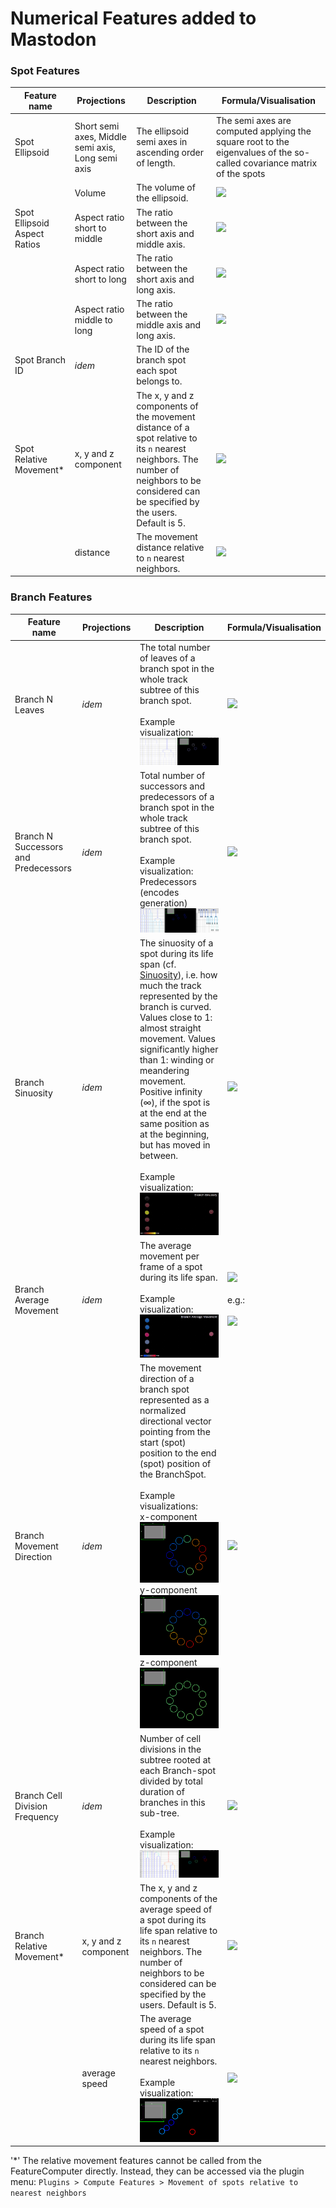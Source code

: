 # Numerical Features added to Mastodon

### Spot Features

| **Feature name**             | **Projections**                                   | **Description**                                                                                                                                                                           | **Formula/Visualisation**                                                                                              |
|------------------------------|---------------------------------------------------|-------------------------------------------------------------------------------------------------------------------------------------------------------------------------------------------|------------------------------------------------------------------------------------------------------------------------|
| Spot Ellipsoid               | Short semi axes, Middle semi axis, Long semi axis | The ellipsoid semi axes in ascending order of length.                                                                                                                                     | The semi axes are computed applying the square root to the eigenvalues of the so-called covariance matrix of the spots |
|                              | Volume                                            | The volume of the ellipsoid.                                                                                                                                                              | ![](features/spot/spotVolume.gif)                                                                                      |
| Spot Ellipsoid Aspect Ratios | Aspect ratio short to middle                      | The ratio between the short axis and middle axis.                                                                                                                                         | ![](features/spot/spotShortMiddleAxis.gif)                                                                             |
|                              | Aspect ratio short to long                        | The ratio between the short axis and long axis.                                                                                                                                           | ![](features/spot/spotShortLongAxis.gif)                                                                               |
|                              | Aspect ratio middle to long                       | The ratio between the middle axis and long axis.                                                                                                                                          | ![](features/spot/spotMiddleLongAxis.gif)                                                                              |
| Spot Branch ID               | _idem_                                            | The ID of the branch spot each spot belongs to.                                                                                                                                           |                                                                                                                        |
| Spot Relative Movement*      | x, y and z component                              | The x, y and z components of the movement distance of a spot relative to its `n` nearest neighbors. The number of neighbors to be considered can be specified by the users. Default is 5. | ![](features/spot/spotRelativeMovementEquation1.gif)                                                                   |
|                              | distance                                          | The movement distance relative to `n` nearest neighbors.                                                                                                                                  | ![](features/spot/spotRelativeMovementEquation2.gif)                                                                   |

### Branch Features

| **Feature name**                     | **Projections**      | **Description**                                                                                                                                                                                                                                                                                                                                                                                                                                                                                                                                                  | **Formula/Visualisation**                                                                                                     |
|--------------------------------------|----------------------|------------------------------------------------------------------------------------------------------------------------------------------------------------------------------------------------------------------------------------------------------------------------------------------------------------------------------------------------------------------------------------------------------------------------------------------------------------------------------------------------------------------------------------------------------------------|-------------------------------------------------------------------------------------------------------------------------------|
| Branch N Leaves                      | _idem_               | The total number of leaves of a branch spot in the whole track subtree of this branch spot.  <br><br> Example visualization: ![branchNLeavesAnimation.gif](features/branch/branchNLeavesAnimation.gif)                                                                                                                                                                                                                                                                                                                                                           | ![](features/branch/branchNLeaves.png)                                                                                        |
| Branch N Successors and Predecessors | _idem_               | Total number of successors and predecessors of a branch spot in the whole track subtree of this branch spot.  <br><br> Example visualization: <br> Predecessors (encodes generation) ![branchNPredecessorsAnimation.gif](features/branch/branchNPredecessorsAnimation.gif)                                                                                                                                                                                                                                                                                       | ![](features/branch/branchNSuccessorsPredecessors.png)                                                                        |
| Branch Sinuosity                     | _idem_               | The sinuosity of a spot during its life span (cf. [Sinuosity](https://en.wikipedia.org/wiki/Sinuosity)), i.e. how much the track represented by the branch is curved. Values close to 1: almost straight movement. Values significantly higher than 1: winding or meandering movement. Positive infinity (∞), if the spot is at the end at the same position as at the beginning, but has moved in between. <br><br>  Example visualization: ![branchSinuosityAnimation.gif](features/branch/branchSinuosityAnimation.gif)                                       | ![](features/branch/branchSinuosityEquation.gif)                                                                              |
| Branch Average Movement              | _idem_               | The average movement per frame of a spot during its life span. <br><br> Example visualization: ![branchAverageMovementAnimation.gif](features/branch/branchAverageMovementAnimation.gif)                                                                                                                                                                                                                                                                                                                                                                         | ![](features/branch/branchAverageMovementEquation.gif) <br><br> e.g.: <br><br> ![](features/branch/branchAverageMovement.png) |
| Branch Movement Direction            | _idem_               | The movement direction of a branch spot represented as a normalized directional vector pointing from the start (spot) position to the end (spot) position of the BranchSpot. <br><br> Example visualizations: <br> x-component ![branchMovementDirectionXAnimation.gif](features/branch/branchMovementDirectionXAnimation.gif) <br> y-component ![branchMovementDirectionYAnimation.gif](features/branch/branchMovementDirectionYAnimation.gif) <br> z-component ![branchMovementDirectionZAnimation.gif](features/branch/branchMovementDirectionZAnimation.gif) | ![](features/branch/branchMovementDirectionEquation.gif)                                                                      |
| Branch Cell Division Frequency       | _idem_               | Number of cell divisions in the subtree rooted at each Branch-spot divided by total duration of branches in this sub-tree. <br><br> Example visualization: ![branchCellDivisionFrequencyAnimation.gif](features/branch/branchCellDivisionFrequencyAnimation.gif)                                                                                                                                                                                                                                                                                                 | ![](features/branch/branchCellDivisionFrequency.png)                                                                          |
| Branch Relative Movement*            | x, y and z component | The x, y and z components of the average speed of a spot during its life span relative to its `n` nearest neighbors. The number of neighbors to be considered can be specified by the users. Default is 5.                                                                                                                                                                                                                                                                                                                                                       | ![](features/branch/branchRelativeMovementEquation1.gif)                                                                      |
|                                      | average speed        | The average speed of a spot during its life span relative to its `n` nearest neighbors. <br><br> Example visualization: ![branchRelativeMovementAnimation.gif](features/branch/branchRelativeMovementAnimation.gif)                                                                                                                                                                                                                                                                                                                                              | ![](features/branch/branchRelativeMovementEquation2.gif)                                                                      |

'*' The relative movement features cannot be called from the FeatureComputer directly. Instead, they can be accessed via
the plugin menu: `Plugins > Compute Features > Movement of spots relative to nearest neighbors`
